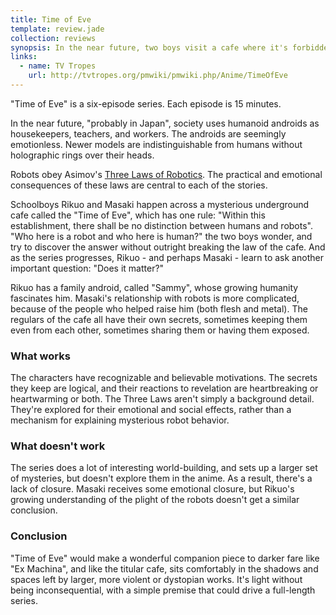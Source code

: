 ```yaml
---
title: Time of Eve
template: review.jade
collection: reviews
synopsis: In the near future, two boys visit a cafe where it's forbidden to discriminate between humans and androids.
links:
  - name: TV Tropes
    url: http://tvtropes.org/pmwiki/pmwiki.php/Anime/TimeOfEve
---
```


"Time of Eve" is a six-episode series. Each episode is 15 minutes.

In the near future, "probably in Japan", society uses humanoid androids
as housekeepers, teachers, and workers. The androids are seemingly
emotionless. Newer models are indistinguishable from humans without
holographic rings over their heads.

Robots obey Asimov's [Three Laws of Robotics].
The practical and emotional consequences of these laws are central
to each of the stories.

Schoolboys Rikuo and Masaki happen across a mysterious underground
cafe called the "Time of Eve", which has one rule:
"Within this establishment,
there shall be no distinction between humans and robots".
"Who here is a robot and who here is human?" the two boys wonder,
and try to discover the answer without outright breaking the law of the cafe.
And as the series progresses, Rikuo - and perhaps Masaki - learn
to ask another important question:
"Does it matter?"

Rikuo has a family android, called "Sammy", whose growing
humanity fascinates him. Masaki's relationship with robots is more
complicated, because of the people who helped raise him
(both flesh and metal). The regulars of the cafe all have
their own secrets, sometimes keeping them even from each other,
sometimes sharing them or having them exposed.

### What works

The characters have recognizable and believable motivations.
The secrets they keep are logical, and their reactions
to revelation are heartbreaking or heartwarming or both.
The Three Laws aren't simply a background detail. They're explored
for their emotional and social effects, rather than a mechanism
for explaining mysterious robot behavior.

### What doesn't work

The series does a lot of interesting world-building, and sets up
a larger set of mysteries, but doesn't explore them in the anime.
As a result, there's a lack of closure. Masaki receives some
emotional closure, but Rikuo's growing understanding of the plight
of the robots doesn't get a similar conclusion.

### Conclusion

"Time of Eve" would make a wonderful companion piece to darker fare
like "Ex Machina", and like the titular cafe, sits comfortably in
the shadows and spaces left by larger, more violent or dystopian
works. It's light without being inconsequential, with a simple
premise that could drive a full-length series.

[Three Laws of Robotics]: https://en.wikipedia.org/wiki/Three_Laws_of_Robotics
